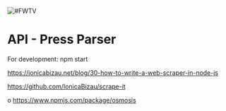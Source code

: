 ![#FWTV](https://www.fwtv.tv/images/fw-logo-black.svg)
# API - Press Parser

For development: npm start

https://ionicabizau.net/blog/30-how-to-write-a-web-scraper-in-node-js

https://github.com/IonicaBizau/scrape-it

o
https://www.npmjs.com/package/osmosis